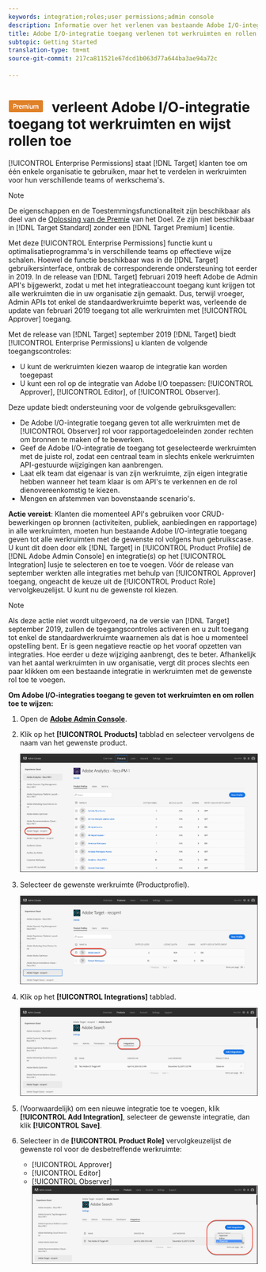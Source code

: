 ```yaml
---
keywords: integration;roles;user permissions;admin console
description: Informatie over het verlenen van bestaande Adobe I/O-integraties toegang tot alle werkruimten met de gewenste rol in Adobe Target
title: Adobe I/O-integratie toegang verlenen tot werkruimten en rollen toewijzen in Adobe Target
subtopic: Getting Started
translation-type: tm+mt
source-git-commit: 217ca811521e67dcd1b063d77a644ba3ae94a72c

---
```



# ![PREMIUM](/help/assets/premium.png) verleent Adobe I/O-integratie toegang tot werkruimten en wijst rollen toe

[!UICONTROL Enterprise Permissions] staat [!DNL Target] klanten toe om één enkele organisatie te gebruiken, maar het te verdelen in werkruimten voor hun verschillende teams of werkschema&#39;s.

>[!NOTE]
>
>De eigenschappen en de Toestemmingsfunctionaliteit zijn beschikbaar als deel van de [Oplossing van de Premie](/help/c-intro/intro.md#premium) van het Doel. Ze zijn niet beschikbaar in [!DNL Target Standard] zonder een [!DNL Target Premium] licentie.

Met deze [!UICONTROL Enterprise Permissions] functie kunt u optimalisatieprogramma&#39;s in verschillende teams op effectieve wijze schalen. Hoewel de functie beschikbaar was in de [!DNL Target] gebruikersinterface, ontbrak de corresponderende ondersteuning tot eerder in 2019. In de release van [!DNL Target] februari 2019 heeft Adobe de Admin API&#39;s bijgewerkt, zodat u met het integratieaccount toegang kunt krijgen tot alle werkruimten die in uw organisatie zijn gemaakt. Dus, terwijl vroeger, Admin APIs tot enkel de standaardwerkruimte beperkt was, verleende de update van februari 2019 toegang tot alle werkruimten met [!UICONTROL Approver] toegang.

Met de release van [!DNL Target] september 2019 [!DNL Target] biedt [!UICONTROL Enterprise Permissions] u klanten de volgende toegangscontroles:

* U kunt de werkruimten kiezen waarop de integratie kan worden toegepast
* U kunt een rol op de integratie van Adobe I/O toepassen: [!UICONTROL Approver], [!UICONTROL Editor], of [!UICONTROL Observer].

Deze update biedt ondersteuning voor de volgende gebruiksgevallen:

* De Adobe I/O-integratie toegang geven tot alle werkruimten met de [!UICONTROL Observer] rol voor rapportagedoeleinden zonder rechten om bronnen te maken of te bewerken.
* Geef de Adobe I/O-integratie de toegang tot geselecteerde werkruimten met de juiste rol, zodat een centraal team in slechts enkele werkruimten API-gestuurde wijzigingen kan aanbrengen.
* Laat elk team dat eigenaar is van zijn werkruimte, zijn eigen integratie hebben wanneer het team klaar is om API&#39;s te verkennen en de rol dienovereenkomstig te kiezen.
* Mengen en afstemmen van bovenstaande scenario&#39;s.

**Actie vereist**: Klanten die momenteel API&#39;s gebruiken voor CRUD-bewerkingen op bronnen (activiteiten, publiek, aanbiedingen en rapportage) in alle werkruimten, moeten hun bestaande Adobe I/O-integratie toegang geven tot alle werkruimten met de gewenste rol volgens hun gebruikscase. U kunt dit doen door elk [!DNL Target] in [!UICONTROL Product Profile] de [!DNL Adobe Admin Console] en integratie(s) op het [!UICONTROL Integration] lusje te selecteren en toe te voegen. Vóór de release van september werkten alle integraties met behulp van [!UICONTROL Approver] toegang, ongeacht de keuze uit de [!UICONTROL Product Role] vervolgkeuzelijst. U kunt nu de gewenste rol kiezen.

>[!NOTE]
>
>Als deze actie niet wordt uitgevoerd, na de versie van [!DNL Target] september 2019, zullen de toegangscontroles activeren en u zult toegang tot enkel de standaardwerkruimte waarnemen als dat is hoe u momenteel opstelling bent. Er is geen negatieve reactie op het vooraf opzetten van integraties. Hoe eerder u deze wijziging aanbrengt, des te beter. Afhankelijk van het aantal werkruimten in uw organisatie, vergt dit proces slechts een paar klikken om een bestaande integratie in werkruimten met de gewenste rol toe te voegen.

**Om Adobe I/O-integraties toegang te geven tot werkruimten en om rollen toe te wijzen:**

1. Open de **[Adobe Admin Console](https://adminconsole.adobe.com)**.

1. Klik op het **[!UICONTROL Products]** tabblad en selecteer vervolgens de naam van het gewenste product.

   ![Product kiezen in Adobe Admin Console](/help/administrating-target/c-user-management/property-channel/assets/io-choose-product.png)

1. Selecteer de gewenste werkruimte (Productprofiel).

   ![Selecteer het productprofiel](/help/administrating-target/c-user-management/property-channel/assets/io-select-product-profile.png)

1. Klik op het **[!UICONTROL Integrations]** tabblad.

   ![Tabblad Integratie](/help/administrating-target/c-user-management/property-channel/assets/integrations-tab.png)

1. (Voorwaardelijk) om een nieuwe integratie toe te voegen, klik **[!UICONTROL Add Integration]**, selecteer de gewenste integratie, dan klik **[!UICONTROL Save]**.

1. Selecteer in de **[!UICONTROL Product Role]** vervolgkeuzelijst de gewenste rol voor de desbetreffende werkruimte:

   * [!UICONTROL Approver]
   * [!UICONTROL Editor]
   * [!UICONTROL Observer]
   ![De rol Productprofiel kiezen](/help/administrating-target/c-user-management/property-channel/assets/product-profile-role.png)
